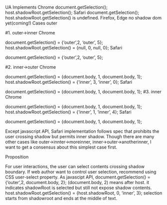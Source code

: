 UA Implements
Chrome
document.getSelection();
host.shadowRoot.getSelection();
Safari
document.getSelection();
host.shadowRoot.getSelection() is undefined.
Firefox, Edge
no shadow dom yet(coming!)
Cases
outer<span id=host></span>
<script>
host.attachShadow({mode:'open'}).innerHTML = 'inner';
</script>
#1. outer->inner
Chrome

document.getSelection() = {‘outer’,2, ‘outer’, 5};
host.shadowRoot.getSelection() = {null, 0, null, 0};
Safari

document.getSelection() = {‘outer’,2, ‘outer’, 5};

#2. inner->outer
Chrome

document.getSelection() = {document.body, 1, document.body, 1};
host.shadowRoot.getSelection() = {‘inner’, 3, ‘inner’, 0};
Safari

document.getSelection() = {document.body, 1, document.body, 1};
#3. inner
Chrome

document.getSelection() = {document.body, 1, document.body, 1};
host.shadowRoot.getSelection() = {‘inner’, 1, ‘inner’, 4};
Safari

document.getSelection() = {document.body, 1, document.body, 1};

Except javascript API, Safari implementation follows spec that prohibits the user crossing shadow but permits inner shadow.
Though there are many other cases like outer->innter->moreinner, inner->outer->anotherinner, I want to get a consensus about this simplest case first. 


Proposition

For user interactions, the user can select contents crossing shadow boundary.
If web author want to control user selection, recommend using CSS user-select property.
As javascipt API,
document.getSelection() = {‘outer’,2, document.body, 2};
                (document.body, 2) means after host.
it indicates shadowRoot is selected but still not expose shadow contents.
host.shadowRoot.getSelection() = {host.shadowRoot, 0, ‘inner’, 3};
selection starts from shadowroot and ends at the middle of text.
